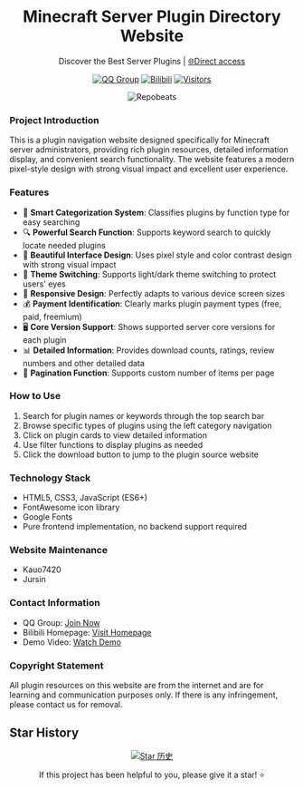 <div align="center">

# Minecraft Server Plugin Directory Website
Discover the Best Server Plugins | [🌐Direct access](https://mcplugin.netlify.app/)

[![QQ Group](https://img.shields.io/badge/-QQ%E7%BE%A4%EF%BD%9C684957856-blue?style=flat&logo=QQ)](https://qm.qq.com/q/Ghue9KRxi8)
[![Bilibili](https://img.shields.io/badge/-bilibili%E8%A7%86%E9%A2%91%EF%BD%9CBV1wZvPzXENR-%23FB7299?style=flat&logo=bilibili)](https://www.bilibili.com/video/BV1wZvPzXENR)
[![Visitors](https://api.visitorbadge.io/api/combined?path=https%3A%2F%2Fgithub.com%2FKauo7420%2FKauo7420&label=Visitors&countColor=%23263759&style=flat)](https://visitorbadge.io/)

![Repobeats](https://repobeats.axiom.co/api/embed/f16b160ea419610190dff30d327b56ad37f2e86e.svg "Repobeats analytics image")

</div>

### Project Introduction
This is a plugin navigation website designed specifically for Minecraft server administrators, providing rich plugin resources, detailed information display, and convenient search functionality. The website features a modern pixel-style design with strong visual impact and excellent user experience.

### Features
- 🎯 **Smart Categorization System**: Classifies plugins by function type for easy searching
- 🔍 **Powerful Search Function**: Supports keyword search to quickly locate needed plugins
- 🎨 **Beautiful Interface Design**: Uses pixel style and color contrast design with strong visual impact
- 🌙 **Theme Switching**: Supports light/dark theme switching to protect users' eyes
- 📱 **Responsive Design**: Perfectly adapts to various device screen sizes
- 💰 **Payment Identification**: Clearly marks plugin payment types (free, paid, freemium)
- 🖥️ **Core Version Support**: Shows supported server core versions for each plugin
- 📊 **Detailed Information**: Provides download counts, ratings, review numbers and other detailed data
- 🔄 **Pagination Function**: Supports custom number of items per page

### How to Use
1. Search for plugin names or keywords through the top search bar
2. Browse specific types of plugins using the left category navigation
3. Click on plugin cards to view detailed information
4. Use filter functions to display plugins as needed
5. Click the download button to jump to the plugin source website

### Technology Stack
- HTML5, CSS3, JavaScript (ES6+)
- FontAwesome icon library
- Google Fonts
- Pure frontend implementation, no backend support required

### Website Maintenance
- Kauo7420
- Jursin

### Contact Information
- QQ Group: [Join Now](https://qm.qq.com/q/Ghue9KRxi8)
- Bilibili Homepage: [Visit Homepage](https://space.bilibili.com/375148183)
- Demo Video: [Watch Demo](https://www.bilibili.com/video/BV1wZvPzXENR)

### Copyright Statement
All plugin resources on this website are from the internet and are for learning and communication purposes only. If there is any infringement, please contact us for removal.

## Star History

<div align="center">

[![Star 历史](https://starchart.cc/Kauo7420/Kauo7420.svg?variant=adaptive)](https://starchart.cc/Kauo7420/Kauo7420)

If this project has been helpful to you, please give it a star! ⭐
</div>
